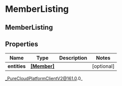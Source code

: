 # MemberListing

## MemberListing

## Properties

|Name | Type | Description | Notes|
|------------ | ------------- | ------------- | -------------|
| **entities** | [**[Member]**](Member) |  | [optional] |



_PureCloudPlatformClientV2@161.0.0_
